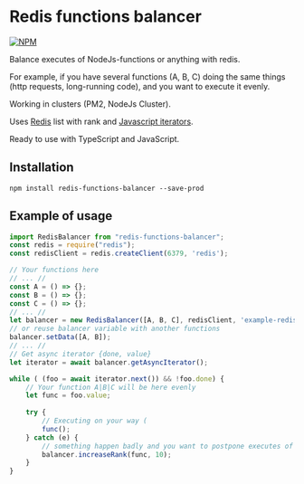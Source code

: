 # Redis functions balancer
[![NPM](https://nodei.co/npm/redis-functions-balancer.png)](https://nodei.co/npm/redis-functions-balancer/)

Balance executes of NodeJs-functions or anything with redis.

For example, if you have several functions (A, B, C) doing the same things (http requests, long-running code), and you want to execute it evenly.

Working in clusters (PM2, NodeJs Cluster).

Uses [Redis][0] list with rank and [Javascript iterators][1].

Ready to use with TypeScript and JavaScript.

## Installation
```
npm install redis-functions-balancer --save-prod
```

## Example of usage
```typescript
import RedisBalancer from "redis-functions-balancer";
const redis = require("redis");
const redisClient = redis.createClient(6379, 'redis');

// Your functions here
// ... //
const A = () => {};
const B = () => {};
const C = () => {};
// ... //
let balancer = new RedisBalancer([A, B, C], redisClient, 'example-redis-key');
// or reuse balancer variable with another functions
balancer.setData([A, B]);
// ... //
// Get async iterator {done, value}
let iterator = await balancer.getAsyncIterator();

while ( (foo = await iterator.next()) && !foo.done) {
    // Your function A|B|C will be here evenly
    let func = foo.value;
    
    try {
        // Executing on your way (
        func();
    } catch (e) {
        // something happen badly and you want to postpone executes of the function next 10 runs
        balancer.increaseRank(func, 10);
    }
}

```

[0]: https://www.npmjs.com/package/redis
[1]: https://www.typescriptlang.org/docs/handbook/iterators-and-generators.html